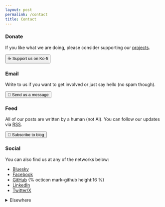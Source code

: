 ```yaml
---
layout: post
permalink: /contact
title: Contact
---
```

<h3>Donate</h3>

If you like what we are doing, please consider supporting our <a href="{{ site.baseurl }}/posts">projects</a>.

<a href="https://ko-fi.com/bioshack" target="_blank" data-goatcounter-click="kofi"><button>☕ Support us on Ko-fi</button></a>

<h3>Email</h3>

Write to us if you want to get involved or just say hello (no spam though).

<a href="mailto:bio@d8a.org" target="_blank" data-goatcounter-click="email"><button>📧 Send us a message</button></a>

<h3>Feed</h3>

All of our posts are written by a human (not AI). You can follow our updates via <abbr title="Really Simple Syndication">RSS</abbr>.

<a href="{{ site.baseurl }}/feed" target="_blank" data-goatcounter-click="rss"><button>📰 Subscribe to blog</button></a>

<h3>Social</h3>

You can also find us at any of the networks below:

- <a href="https://bioshack.bsky.social" target="_blank" data-goatcounter-click="bluesky">Bluesky</a>
- <a href="https://facebook.com/bioshack" target="_blank" data-goatcounter-click="facebook">Facebook</a>
- <a href="https://github.com/bioshack" target="_blank" data-goatcounter-click="github">GitHub</a> {% octicon mark-github height:16 %}
- <a href="https://linkedin.com/company/bioshack" target="_blank" data-goatcounter-click="linkedin">LinkedIn</a>
- <a href="https://twitter.com/bioshack" target="_blank" data-goatcounter-click="twitter">Twitter/X</a>

<details>
<summary>Elsewhere</summary>
<a href="https://codeberg.org/bio" target="_blank" data-goatcounter-click="codeberg">Codeberg</a> ⁂ <a href="https://fe.disroot.org/@bio" target="_blank" data-goatcounter-click="fedi">Fediverse</a>
</details>